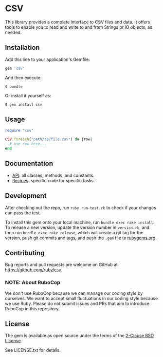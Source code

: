 # CSV

This library provides a complete interface to CSV files and data. It offers
tools to enable you to read and write to and from Strings or IO objects, as
needed.

## Installation

Add this line to your application's Gemfile:

```ruby
gem 'csv'
```

And then execute:

    $ bundle

Or install it yourself as:

    $ gem install csv

## Usage

```ruby
require "csv"

CSV.foreach("path/to/file.csv") do |row|
  # use row here...
end
```

## Documentation

- [API](https://ruby.github.io/csv/): all classes, methods, and constants.
- [Recipes](https://ruby.github.io/csv/doc/csv/recipes/recipes_rdoc.html):
  specific code for specific tasks.

## Development

After checking out the repo, run `ruby run-test.rb` to check if your changes can
pass the test.

To install this gem onto your local machine, run `bundle exec rake install`. To
release a new version, update the version number in `version.rb`, and then run
`bundle exec rake release`, which will create a git tag for the version, push
git commits and tags, and push the `.gem` file to
[rubygems.org](https://rubygems.org).

## Contributing

Bug reports and pull requests are welcome on GitHub at
https://github.com/ruby/csv.

### NOTE: About RuboCop

We don't use RuboCop because we can manage our coding style by ourselves. We
want to accept small fluctuations in our coding style because we use Ruby.
Please do not submit issues and PRs that aim to introduce RuboCop in this
repository.

## License

The gem is available as open source under the terms of the
[2-Clause BSD License](https://opensource.org/licenses/BSD-2-Clause).

See LICENSE.txt for details.
